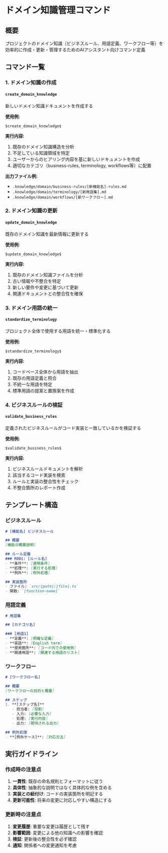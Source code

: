 # ドメイン知識管理コマンド

## 概要
プロジェクトのドメイン知識（ビジネスルール、用語定義、ワークフロー等）を効率的に作成・更新・管理するためのAIアシスタント向けコマンド定義

## コマンド一覧

### 1. ドメイン知識の作成

#### `create_domain_knowledge`
新しいドメイン知識ドキュメントを作成する

**使用例:**
```
$create_domain_knowledge$
```

**実行内容:**
1. 既存のドメイン知識構造を分析
2. 不足している知識領域を特定
3. ユーザーからのヒアリング内容を基に新しいドキュメントを作成
4. 適切なカテゴリ（business-rules, terminology, workflows等）に配置

**出力ファイル例:**
- `.knowledge/domain/business-rules/[新機能名]-rules.md`
- `.knowledge/domain/terminology/[新用語集].md`
- `.knowledge/domain/workflows/[新ワークフロー].md`

### 2. ドメイン知識の更新

#### `update_domain_knowledge`
既存のドメイン知識を最新情報に更新する

**使用例:**
```
$update_domain_knowledge$
```

**実行内容:**
1. 既存のドメイン知識ファイルを分析
2. 古い情報や不整合を特定
3. 新しい要件や変更に基づいて更新
4. 関連ドキュメントとの整合性を確保

### 3. ドメイン用語の統一

#### `standardize_terminology`
プロジェクト全体で使用する用語を統一・標準化する

**使用例:**
```
$standardize_terminology$
```

**実行内容:**
1. コードベース全体から用語を抽出
2. 既存の用語定義と照合
3. 不統一な用語を特定
4. 標準用語の提案と置換案を作成

### 4. ビジネスルールの検証

#### `validate_business_rules`
定義されたビジネスルールがコード実装と一致しているかを検証する

**使用例:**
```
$validate_business_rules$
```

**実行内容:**
1. ビジネスルールドキュメントを解析
2. 該当するコード実装を検索
3. ルールと実装の整合性をチェック
4. 不整合箇所のレポート作成

## テンプレート構造

### ビジネスルール
```markdown
# [機能名] ビジネスルール

## 概要
[機能の概要説明]

## ルール定義
### R001: [ルール名]
- **条件**: [適用条件]
- **処理**: [実行する処理]
- **例外**: [例外処理]

## 実装箇所
- ファイル: `src/[path]/[file].ts`
- 関数: `[function-name]`
```

### 用語定義
```markdown
# 用語集

## [カテゴリ名]

### [用語1]
- **定義**: [明確な定義]
- **英語**: [English term]
- **使用箇所**: [コード内での使用例]
- **関連用語**: [関連する用語のリスト]
```

### ワークフロー
```markdown
# [ワークフロー名]

## 概要
[ワークフローの目的と概要]

## ステップ
1. **[ステップ名]**
   - 担当者: [役割]
   - 入力: [必要な入力]
   - 処理: [実行内容]
   - 出力: [期待される出力]

## 例外処理
- **[例外ケース]**: [対応方法]
```

## 実行ガイドライン

### 作成時の注意点
1. **一貫性**: 既存の命名規則とフォーマットに従う
2. **具体性**: 抽象的な説明ではなく具体的な例を含める
3. **実装との紐付け**: コードの実装箇所を明記する
4. **更新可能性**: 将来の変更に対応しやすい構造にする

### 更新時の注意点
1. **変更履歴**: 重要な変更は履歴として残す
2. **影響範囲**: 変更による他の知識への影響を確認
3. **検証**: 更新後の整合性を必ず確認
4. **通知**: 関係者への変更通知を考慮